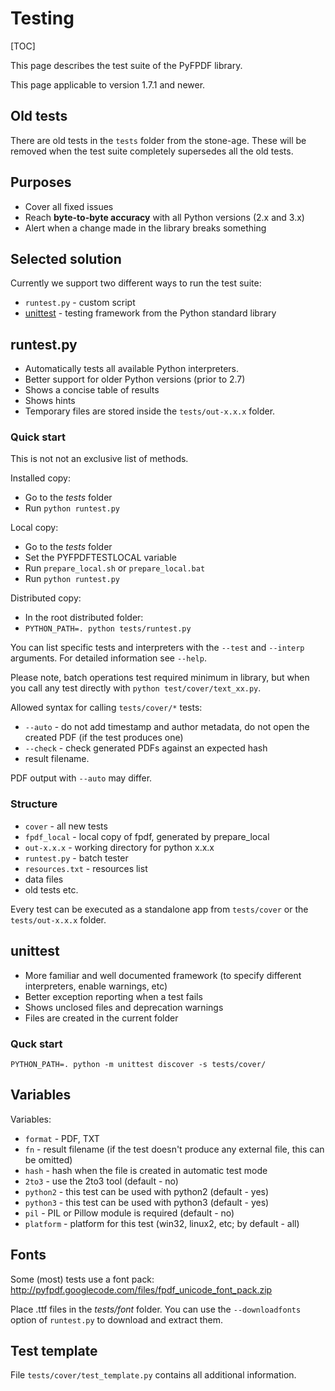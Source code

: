 # Testing #

[TOC]

This page describes the test suite of the PyFPDF library.

This page applicable to version 1.7.1 and newer.

## Old tests ##

There are old tests in the `tests` folder from the stone-age. These will be removed when the test suite completely supersedes all the old tests.

## Purposes ##

  * Cover all fixed issues
  * Reach **byte-to-byte accuracy** with all Python versions (2.x and 3.x)
  * Alert when a change made in the library breaks something

## Selected solution ##

Currently we support two different ways to run the test suite:

  * `runtest.py` - custom script
  * [unittest](https://docs.python.org/3/library/unittest.html) - testing framework from the Python standard library

## runtest.py ##

  * Automatically tests all available Python interpreters.
  * Better support for older Python versions (prior to 2.7)
  * Shows a concise table of results
  * Shows hints
  * Temporary files are stored inside the `tests/out-x.x.x` folder.

### Quick start ###

This is not not an exclusive list of methods.

Installed copy:

  * Go to the _tests_ folder
  * Run `python runtest.py`

Local copy:

  * Go to the _tests_ folder
  * Set the PYFPDFTESTLOCAL variable
  * Run `prepare_local.sh` or `prepare_local.bat`
  * Run `python runtest.py`

Distributed copy:

  * In the root distributed folder:
  * `PYTHON_PATH=. python tests/runtest.py`

You can list specific tests and interpreters with the `--test` and `--interp` arguments. For detailed information see `--help`.

Please note, batch operations test required minimum in library, but when you call any test directly with `python test/cover/text_xx.py`.

Allowed syntax for calling `tests/cover/*` tests:
 
  * `--auto` - do not add timestamp and author metadata, do not open the created PDF (if the test produces one)
  * `--check` - check generated PDFs against an expected hash
  * result filename.

PDF output with `--auto` may differ.

### Structure ###

  * `cover` - all new tests
  * `fpdf_local` - local copy of fpdf, generated by prepare\_local
  * `out-x.x.x` - working directory for python x.x.x
  * `runtest.py` - batch tester
  * `resources.txt` - resources list
  * data files
  * old tests etc.

Every test can be executed as a standalone app from `tests/cover` or the `tests/out-x.x.x` folder.

## unittest ##

  * More familiar and well documented framework (to specify different interpreters, enable warnings, etc)
  * Better exception reporting when a test fails
  * Shows unclosed files and deprecation warnings
  * Files are created in the current folder

### Quck start ###

```
PYTHON_PATH=. python -m unittest discover -s tests/cover/
```

## Variables ##

Variables:

  * `format` - PDF, TXT
  * `fn` - result filename (if the test doesn't produce any external file, this can be omitted)
  * `hash` - hash when the file is created in automatic test mode
  * `2to3` - use the 2to3 tool (default - no)
  * `python2` - this test can be used with python2 (default - yes)
  * `python3` - this test can be used with python3 (default - yes)
  * `pil` - PIL or Pillow module is required (default - no)
  * `platform` - platform for this test (win32, linux2, etc; by default - all)

## Fonts ##

Some (most) tests use a font pack: <http://pyfpdf.googlecode.com/files/fpdf_unicode_font_pack.zip>

Place .ttf files in the _tests/font_ folder. You can use the `--downloadfonts` option of `runtest.py` to download and extract them.

## Test template ##

File `tests/cover/test_template.py` contains all additional information.


